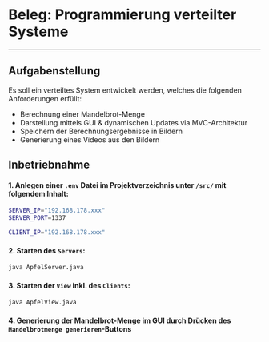 # Beleg: Programmierung verteilter Systeme

----

## Aufgabenstellung

Es soll ein verteiltes System entwickelt werden, welches die folgenden Anforderungen erfüllt:

- Berechnung einer Mandelbrot-Menge
- Darstellung mittels GUI & dynamischen Updates via MVC-Architektur
- Speichern der Berechnungsergebnisse in Bildern
- Generierung eines Videos aus den Bildern

## Inbetriebnahme

#### 1. Anlegen einer `.env` Datei im Projektverzeichnis unter `/src/` mit folgendem Inhalt:

```bash
SERVER_IP="192.168.178.xxx"
SERVER_PORT=1337

CLIENT_IP="192.168.178.xxx"
```

#### 2. Starten des `Servers`:

```bash
java ApfelServer.java
```

#### 3. Starten der `View` inkl. des `Clients`:

```bash
java ApfelView.java
```

#### 4. Generierung der Mandelbrot-Menge im GUI durch Drücken des `Mandelbrotmenge generieren`-Buttons